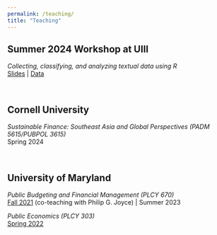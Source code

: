```yaml
---
permalink: /teaching/
title: "Teaching"
---
```


Summer 2024 Workshop at UIII
---
*Collecting, classifying, and analyzing textual data using R* <br> 
[Slides](https://docs.google.com/gview?embedded=true&url=https://asuryoprabowo.github.io/files/UIII_textanalysis.pdf) | [Data](https://asuryoprabowo.github.io/files/pidato.csv)

<br />

Cornell University
---
*Sustainable Finance: Southeast Asia and Global Perspectives (PADM 5615/PUBPOL 3615)* <br> 
Spring 2024

<br />

University of Maryland
---
*Public Budgeting and Financial Management (PLCY 670)* <br> 
[Fall 2021](https://docs.google.com/gview?embedded=true&url=https://asuryoprabowo.github.io/files/PLCY670_2021_Joyce_SuryoPrabowo.pdf) (co-teaching with Philip G. Joyce) | Summer 2023

*Public Economics (PLCY 303)* <br> 
[Spring 2022](https://docs.google.com/gview?embedded=true&url=https://asuryoprabowo.github.io/files/PLCY303_2022_SuryoPrabowo.pdf)

<br />
